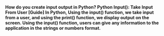    **How do you create input output in Python?
Python Input(): Take Input From User [Guide]
In Python, Using the input() function, we take input from a user, and using the print() function, we display output on the screen. Using the input() function, users can give any information to the application in the strings or numbers format.**
